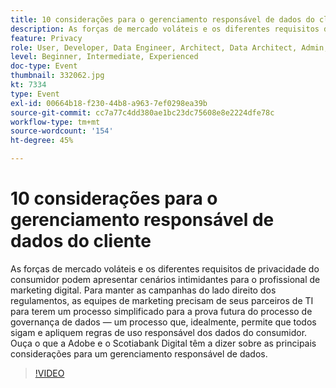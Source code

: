 ```yaml
---
title: 10 considerações para o gerenciamento responsável de dados do cliente
description: As forças de mercado voláteis e os diferentes requisitos de privacidade do consumidor podem apresentar cenários intimidantes para o profissional de marketing digital. Para manter as campanhas do lado direito dos regulamentos, as equipes de marketing precisam de seus parceiros de TI para terem um processo simplificado para a prova futura do processo de governança de dados — um processo que, idealmente, permite que todos sigam e apliquem regras de uso responsável dos dados do consumidor. Ouça o que a Adobe e o Scotiabank Digital têm a dizer sobre as principais considerações para um gerenciamento responsável de dados.
feature: Privacy
role: User, Developer, Data Engineer, Architect, Data Architect, Admin, Leader
level: Beginner, Intermediate, Experienced
doc-type: Event
thumbnail: 332062.jpg
kt: 7334
type: Event
exl-id: 00664b18-f230-44b8-a963-7ef0298ea39b
source-git-commit: cc7a77c4dd380ae1bc23dc75608e8e2224dfe78c
workflow-type: tm+mt
source-wordcount: '154'
ht-degree: 45%

---
```


# 10 considerações para o gerenciamento responsável de dados do cliente

As forças de mercado voláteis e os diferentes requisitos de privacidade do consumidor podem apresentar cenários intimidantes para o profissional de marketing digital. Para manter as campanhas do lado direito dos regulamentos, as equipes de marketing precisam de seus parceiros de TI para terem um processo simplificado para a prova futura do processo de governança de dados — um processo que, idealmente, permite que todos sigam e apliquem regras de uso responsável dos dados do consumidor. Ouça o que a Adobe e o Scotiabank Digital têm a dizer sobre as principais considerações para um gerenciamento responsável de dados.

>[!VIDEO](https://video.tv.adobe.com/v/332062/?quality=12&learn=on)
